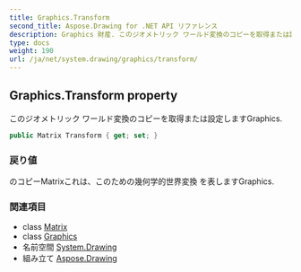 ```yaml
---
title: Graphics.Transform
second_title: Aspose.Drawing for .NET API リファレンス
description: Graphics 財産. このジオメトリック ワールド変換のコピーを取得または設定しますGraphics.
type: docs
weight: 190
url: /ja/net/system.drawing/graphics/transform/
---
```

## Graphics.Transform property

このジオメトリック ワールド変換のコピーを取得または設定しますGraphics.

```csharp
public Matrix Transform { get; set; }
```

### 戻り値

のコピーMatrixこれは、このための幾何学的世界変換 を表しますGraphics.

### 関連項目

* class [Matrix](../../../system.drawing.drawing2d/matrix/)
* class [Graphics](../)
* 名前空間 [System.Drawing](../../graphics/)
* 組み立て [Aspose.Drawing](../../../)


